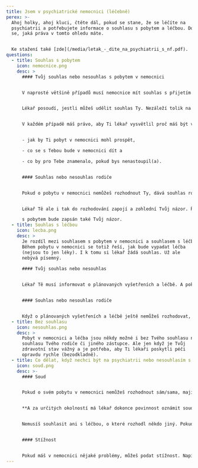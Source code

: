 ```yaml
---
title: Jsem v psychiatrické nemocnici (léčebně)
perex: >-
  Ahoj holky, ahoj kluci, čtěte dál, pokud se stane, že se léčíte na
  psychiatrii a potřebujete informace o souhlasu s pobytem a léčbou. Dozvíte
  se, jaká práva v tomto ohledu máte.


  Ke stažení také [zde](/media/letak_-_dite_na_psychiatrii_s_nf.pdf).
questions:
  - title: Souhlas s pobytem
    icon: nemocnice.png
    desc: >
      #### Tvůj souhlas nebo nesouhlas s pobytem v nemocnici


      V naprosté většině případů musí nemocnice mít souhlas s přijetím pacienta. Souhlas se dává lékaři a sepisuje se před nástupem.


      Lékař posoudí, jestli můžeš udělit souhlas Ty. Nezáleží tolik na Tvém věku, ale na tom, jestli jsi schopný(á) se vyjádřit, porozumět a zhodnotit důsledky svého rozhodnutí. Pokud toto rozhodnutí udělat můžeš, lékař se jím bude řídit. Na souhlasu s pobytem v nemocnici bude Tvůj podpis.


      V každém případě máš právo, aby Ti lékař vysvětlil proč máš být v nemocnici,


      - jak by Ti pobyt v nemocnici mohl prospět,

      - co se s Tebou bude v nemocnici dít a

      - co by pro Tebe znamenalo, pokud bys nenastoupil(a).


      #### Souhlas nebo nesouhlas rodiče


      Pokud o pobytu v nemocnici nemůžeš rozhodnout Ty, dává souhlas rodič (nebo jiný zástupce, třeba i ředitel dětského domova).


      Lékař Tě ale i tak do rozhodování zapojí a zohlední Tvůj názor. Řekne Ti dopředu informace o Tvém zdravotním stavu a potřebnosti Tvého pobytu. V souhlasu

      s pobytem bude zapsán také Tvůj názor.
  - title: Souhlas s léčbou
    icon: lecba.png
    desc: >
      Je rozdíl mezi souhlasem s pobytem v nemocnici a souhlasem s léčbou.
      Během pobytu v nemocnici se totiž řeší, jak bude vypadat léčba
      (nejsou to jen léky). I k tomu si lékař žádá souhlas. Už ale
      nebývá písemný.
        
      #### Tvůj souhlas nebo nesouhlas


      Lékař Tě musí informovat o plánovaných vyšetřeních a léčbě. A pokud jsi schopný(á) tomuto porozumět, vyjádřit se a zhodnotit důsledky svého rozhodnutí, dáváš souhlas nebo nesouhlas Ty.


      #### Souhlas nebo nesouhlas rodiče


      Když o plánovaných vyšetřeních a léčbě ještě nemůžeš rozhodovat, dává souhlas rodič (nebo jiný zástupce). Lékař Ti opět musí vše vysvětlit a zajímat se o Tvůj názor.
  - title: Bez souhlasu
    icon: nesouhlas.png
    desc: >
      Pobyt v nemocnici a léčba jsou někdy možné i bez Tvého souhlasu nebo
      souhlasu Tvého rodiče či jiného zástupce. Ale jen když je Tvůj
      zdravotní stav vážný a je potřeba, aby Ti lékaři poskytli péči
      opravdu rychle (bezodkladně).
  - title: Co dělat, když nechci být na psychiatrii nebo nesouhlasím s léčbou?
    icon: soud.png
    desc: >-
      #### Soud


      Pokud o svém pobytu v nemocnici nemůžeš rozhodnout sám/sama, mají právo rozhodnout rodiče a někdy i lékař. I tak ale musí naslouchat tvému názoru, proto je důležité jim sdělit konkrétní důvody, proč si pobyt v nemocnici nepřeješ. V situaci, kdy s pobytem jasně a vytrvale nesouhlasíš, může jejich rozhodnutí zkontrolovat soud. Můžeš se na něj sám/sama obrátit. Jak v takovém případě postupovat, Ti vysvětlí lékař. A měl by ti s tím také pomoci.


      **A za určitých okolností má lékař dokonce povinnost oznámit soudu Tvůj vážný nesouhlas s pobytem** (záleží na Tvém věku a vyspělosti).


      Nemusíš souhlasit ani s léčbou, o které rozhodl někdo jiný. Pokud Ti už bylo 14 let a máš vážné výhrady, můžeš se obrátit na soud. Lékař nebo třeba sociální pracovník v nemocnici Ti v tom může pomoci. Jen v této situaci zákon stanoví přesnou věkovou hranici, tedy od 14 let. Ve všech ostatních situacích se souhlas nebo nesouhlas posuzuje podle rozumové a volní vyspělosti přiměřené věku.


      #### Stížnost


      Pokud máš v nemocnici nějaké problémy, můžeš podat stížnost. Napiš nebo řekni lékaři, primáři nebo řediteli nemocnice.
---
```


